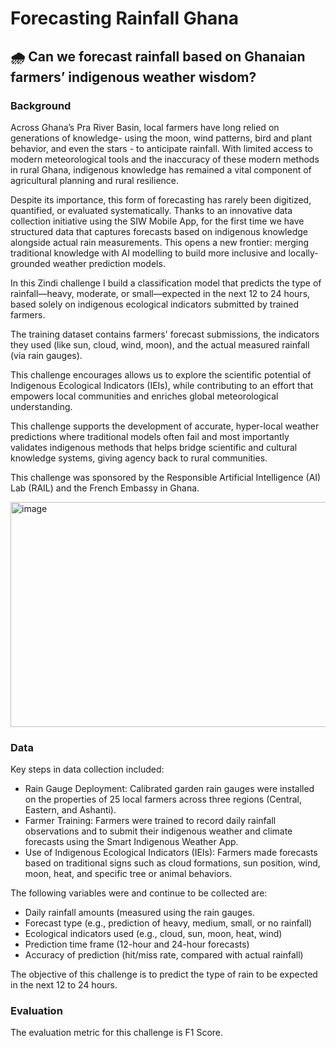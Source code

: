 # Forecasting Rainfall Ghana
## 🌧️ Can we forecast rainfall based on Ghanaian farmers’ indigenous weather wisdom?

### Background
Across Ghana’s Pra River Basin, local farmers have long relied on generations of knowledge- using the moon, wind patterns, bird and plant behavior, and even the stars - to anticipate rainfall. With limited access to modern meteorological tools and the inaccuracy of these modern methods in rural Ghana, indigenous knowledge has remained a vital component of agricultural planning and rural resilience.

Despite its importance, this form of forecasting has rarely been digitized, quantified, or evaluated systematically. Thanks to an innovative data collection initiative using the SIW Mobile App, for the first time we have structured data that captures forecasts based on indigenous knowledge alongside actual rain measurements. This opens a new frontier: merging traditional knowledge with AI modelling to build more inclusive and locally-grounded weather prediction models.

In this Zindi challenge I build a classification model that predicts the type of rainfall—heavy, moderate, or small—expected in the next 12 to 24 hours, based solely on indigenous ecological indicators submitted by trained farmers.

The training dataset contains farmers' forecast submissions, the indicators they used (like sun, cloud, wind, moon), and the actual measured rainfall (via rain gauges).

This challenge encourages allows us to explore the scientific potential of Indigenous Ecological Indicators (IEIs), while contributing to an effort that empowers local communities and enriches global meteorological understanding.

This challenge supports the development of accurate, hyper-local weather predictions where traditional models often fail and most importantly validates indigenous methods that helps bridge scientific and cultural knowledge systems, giving agency back to rural communities.

This challenge was sponsored by the Responsible Artificial Intelligence (AI) Lab (RAIL) and the French Embassy in Ghana.

<img width="687" height="360" alt="image" src="https://github.com/user-attachments/assets/f7330232-93c4-4ce2-a181-a5f4d7004744" />

### Data

Key steps in data collection included:
* Rain Gauge Deployment: Calibrated garden rain gauges were installed on the properties of 25 local farmers across three regions (Central, Eastern, and Ashanti).
* Farmer Training: Farmers were trained to record daily rainfall observations and to submit their indigenous weather and climate forecasts using the Smart Indigenous Weather App.
* Use of Indigenous Ecological Indicators (IEIs): Farmers made forecasts based on traditional signs such as cloud formations, sun position, wind, moon, heat, and specific tree or animal behaviors.

The following variables were and continue to be collected are:
* Daily rainfall amounts (measured using the rain gauges.
* Forecast type (e.g., prediction of heavy, medium, small, or no rainfall)
* Ecological indicators used (e.g., cloud, sun, moon, heat, wind)
* Prediction time frame (12-hour and 24-hour forecasts)
* Accuracy of prediction (hit/miss rate, compared with actual rainfall)

The objective of this challenge is to predict the type of rain to be expected in the next 12 to 24 hours.

### Evaluation
The evaluation metric for this challenge is F1 Score.

